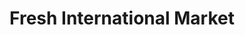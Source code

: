 ---
title: "Fresh International Market"
url: /lincoln/fresh-international-market/
shop: supermarket
---